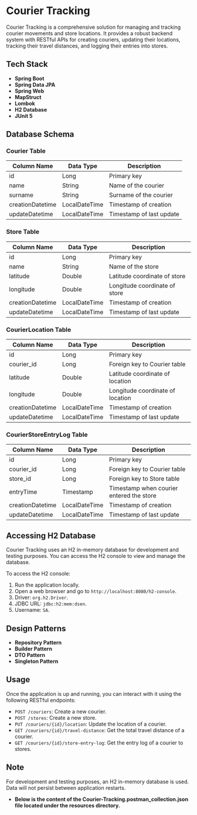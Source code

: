 # Courier Tracking

Courier Tracking is a comprehensive solution for managing and tracking courier movements and store locations. It provides a robust backend system with RESTful APIs for creating couriers, updating their locations, tracking their travel distances, and logging their entries into stores.

## Tech Stack

- **Spring Boot**
- **Spring Data JPA**
- **Spring Web**
- **MapStruct**
- **Lombok**
- **H2 Database**
- **JUnit 5**

## Database Schema

### Courier Table
| Column Name    | Data Type      | Description                     |
|----------------|----------------|---------------------------------|
| id             | Long           | Primary key                     |
| name           | String         | Name of the courier             |
| surname        | String         | Surname of the courier          |
| creationDatetime | LocalDateTime | Timestamp of creation           |
| updateDatetime | LocalDateTime | Timestamp of last update        |

### Store Table
| Column Name    | Data Type      | Description                      |
|----------------|----------------|----------------------------------|
| id             | Long           | Primary key                      |
| name           | String         | Name of the store                |
| latitude       | Double         | Latitude coordinate of store     |
| longitude      | Double         | Longitude coordinate of store    |
| creationDatetime | LocalDateTime | Timestamp of creation            |
| updateDatetime | LocalDateTime | Timestamp of last update         |

### CourierLocation Table
| Column Name    | Data Type      | Description                      |
|----------------|----------------|----------------------------------|
| id             | Long           | Primary key                      |
| courier_id     | Long           | Foreign key to Courier table     |
| latitude       | Double         | Latitude coordinate of location  |
| longitude      | Double         | Longitude coordinate of location |
| creationDatetime | LocalDateTime | Timestamp of creation            |
| updateDatetime | LocalDateTime | Timestamp of last update         |

### CourierStoreEntryLog Table
| Column Name    | Data Type      | Description                             |
|----------------|----------------|-----------------------------------------|
| id             | Long           | Primary key                             |
| courier_id     | Long           | Foreign key to Courier table            |
| store_id       | Long           | Foreign key to Store table              |
| entryTime      | Timestamp      | Timestamp when courier entered the store|
| creationDatetime | LocalDateTime | Timestamp of creation                   |
| updateDatetime | LocalDateTime | Timestamp of last update                |

## Accessing H2 Database

Courier Tracking uses an H2 in-memory database for development and testing purposes. You can access the H2 console to view and manage the database.

To access the H2 console:

1. Run the application locally.
2. Open a web browser and go to `http://localhost:8080/h2-console`.
3. Driver: `org.h2.Driver`.
4. JDBC URL: `jdbc:h2:mem:dsen`.
5. Username: `SA`.



## Design Patterns

- **Repository Pattern** 
- **Builder Pattern**
- **DTO Pattern**
- **Singleton Pattern**


## Usage

Once the application is up and running, you can interact with it using the following RESTful endpoints:

- `POST /couriers`: Create a new courier.
- `POST /stores`: Create a new store.
- `PUT /couriers/{id}/location`: Update the location of a courier.
- `GET /couriers/{id}/travel-distance`: Get the total travel distance of a courier.
- `GET /couriers/{id}/store-entry-log`: Get the entry log of a courier to stores.

## Note

For development and testing purposes, an H2 in-memory database is used. Data will not persist between application restarts.
* **Below is the content of the Courier-Tracking.postman_collection.json file located under the resources directory.**
